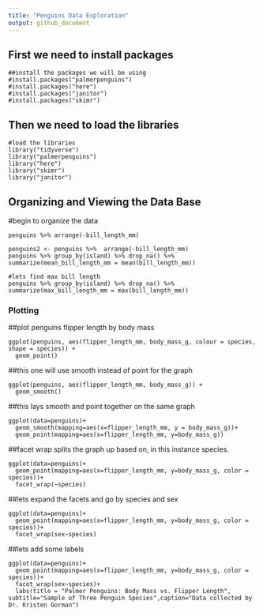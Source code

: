 ```yaml
---
title: "Penguins Data Exploration"
output: github_document
---
```


## First we need to install packages
```{r install_packages}
##install the packages we will be using
#install.packages("palmerpenguins")
#install.packages("here")
#install.packages("janitor")
#install.packages("skimr")
```

## Then we need to load the libraries
```{r loadlibraries, message=FALSE}
#load the libraries
library("tidyverse")
library("palmerpenguins")
library("here")
library("skimr")
library("janitor")
```

## Organizing and Viewing the Data Base
#begin to organize the data
```{r organize}
penguins %>% arrange(-bill_length_mm)

penguins2 <- penguins %>%  arrange(-bill_length_mm)
penguins %>% group_by(island) %>% drop_na() %>% summarize(mean_bill_length_mm = mean(bill_length_mm))

#lets find max bill length
penguins %>% group_by(island) %>% drop_na() %>% summarize(max_bill_length_mm = max(bill_length_mm))
```

### Plotting
##plot penguins flipper length by body mass
```{r plot-1, message=FALSE, warning=FALSE}
ggplot(penguins, aes(flipper_length_mm, body_mass_g, colour = species, shape = species)) + 
  geom_point()
```  

##this one will use smooth instead of point for the graph
```{r plot-2, message=FALSE, warning=FALSE}
ggplot(penguins, aes(flipper_length_mm, body_mass_g)) + 
  geom_smooth()
```

##this lays smooth and point together on the same graph
```{r plot-3, message=FALSE, warning=FALSE}
ggplot(data=penguins)+
  geom_smooth(mapping=aes(x=flipper_length_mm, y = body_mass_g))+
  geom_point(mapping=aes(x=flipper_length_mm, y=body_mass_g))
```

##facet wrap splits the graph up based on, in this instance species. 
```{r plot-4, message=FALSE, warning=FALSE}
ggplot(data=penguins)+
  geom_point(mapping=aes(x=flipper_length_mm, y=body_mass_g, color = species))+
  facet_wrap(~species)
```

##lets expand the facets and go by species and sex
```{r plot-5, message=FALSE, warning=FALSE}
ggplot(data=penguins)+
  geom_point(mapping=aes(x=flipper_length_mm, y=body_mass_g, color = species))+
  facet_wrap(sex~species)
```
##lets add some labels 
```{r plot-6, message=FALSE, warning=FALSE}
ggplot(data=penguins)+
  geom_point(mapping=aes(x=flipper_length_mm, y=body_mass_g, color = species))+
  facet_wrap(sex~species)+
  labs(title = "Palmer Penguins: Body Mass vs. Flipper Length", subtitle="Sample of Three Penguin Species",caption="Data collected by Dr. Kristen Gorman")
```
